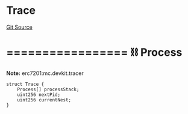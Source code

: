 # Trace
[Git Source](https://github.com/metacontract/mc/blob/7db22f6d7abc05705d21c7601fb406ca49c18557/src/devkit/system/Tracer.sol)

=================
⛓️ Process
===================

**Note:**
erc7201:mc.devkit.tracer


```solidity
struct Trace {
    Process[] processStack;
    uint256 nextPid;
    uint256 currentNest;
}
```

